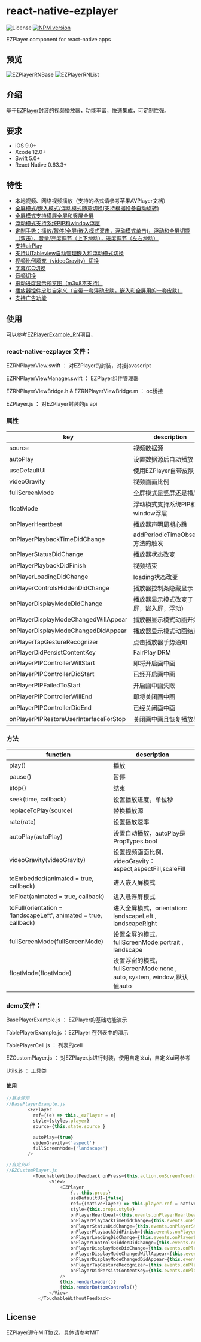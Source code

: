 # react-native-ezplayer
![License](https://img.shields.io/cocoapods/l/EZPlayer.svg?style=flat) [![NPM version][npm-image]][npm-url]

EZPlayer component for react-native apps

## 预览

![EZPlayerRNBase](EZPlayerRNBase.gif) ![EZPlayerRNList](EZPlayerRNList.gif)


## 介绍
基于[EZPlayer](https://github.com/easyui/EZPlayer)封装的视频播放器，功能丰富，快速集成，可定制性强。

## 要求
- iOS 9.0+ 
- Xcode 12.0+
- Swift 5.0+
- React Native 0.63.3+ 

## 特性
- 本地视频、网络视频播放（支持的格式请参考苹果AVPlayer文档）
- [全屏模式/嵌入模式/浮动模式随意切换(支持根据设备自动旋转)](#DisplayMode)
- [全屏模式支持横屏全屏和竖屏全屏](#DisplayMode)
- [浮动模式支持系统PIP和window浮层](#FloatMode)
- [定制手势：播放/暂停(全屏/嵌入模式双击，浮动模式单击)，浮动和全屏切换（双击），音量/亮度调节（上下滑动），进度调节（左右滑动）](#GestureRecognizer)
- [支持airPlay](#airPlay)
- [支持UITableview自动管理嵌入和浮动模式切换](#tableview)
- [视频比例填充（videoGravity）切换](#videoGravity)
- [字幕/CC切换](#subtitle&cc&audio)
- [音频切换](#subtitle&cc&audio)
- [拖动进度显示预览图（m3u8不支持）](#preview)
- [播放器控件皮肤自定义（自带一套浮动皮肤，嵌入和全屏用的一套皮肤）](#skin)
- [支持广告功能](#ad)

## 使用
可以参考[EZPlayerExample_RN](https://github.com/easyui/EZPlayer/tree/master/EZPlayerExample_RN)项目，

### react-native-ezplayer 文件：

EZRNPlayerView.swift ： 对EZPlayer的封装，对接javascript

EZRNPlayerViewManager.swift ： EZPlayer组件管理器

EZRNPlayerViewBridge.h & EZRNPlayerViewBridge.m ： oc桥接

EZPlayer.js ： 对EZPlayer封装的js api

### 属性
| key | description | value |                   
| --- | --- | --- | 
| source | 视频数据源  | PropTypes.object |
| autoPlay|设置数据源后自动播放| PropTypes.bool |
| useDefaultUI|使用EZPlayer自带皮肤| PropTypes.bool |
| videoGravity|视频画面比例| PropTypes.string(aspect,aspectFill,scaleFill) |
| fullScreenMode|全屏模式是竖屏还是横屏| PropTypes.string(portrait,landscape) |
| floatMode|浮动模式支持系统PIP和window浮层| PropTypes.string(none,auto,system,window) |
| onPlayerHeartbeat|播放器声明周期心跳| PropTypes.func |
| onPlayerPlaybackTimeDidChange|addPeriodicTimeObserver方法的触发| PropTypes.func |
| onPlayerStatusDidChange|播放器状态改变| PropTypes.func |
| onPlayerPlaybackDidFinish|视频结束| PropTypes.func | 
| onPlayerLoadingDidChange|loading状态改变| PropTypes.func | 
| onPlayerControlsHiddenDidChange|播放器控制条隐藏显示| PropTypes.func | 
| onPlayerDisplayModeDidChange|播放器显示模式改变了（全屏，嵌入屏，浮动）| PropTypes.object | 
| onPlayerDisplayModeChangedWillAppear |播放器显示模式动画开始| PropTypes.func |
| onPlayerDisplayModeChangedDidAppear |播放器显示模式动画结束| PropTypes.func |
| onPlayerTapGestureRecognizer |点击播放器手势通知| PropTypes.func |
| onPlayerDidPersistContentKey |FairPlay DRM| PropTypes.func |
| onPlayerPIPControllerWillStart |即将开启画中画| PropTypes.func |
| onPlayerPIPControllerDidStart |已经开启画中画| PropTypes.func |
| onPlayerPIPFailedToStart |开启画中画失败| PropTypes.func |
| onPlayerPIPControllerWillEnd |即将关闭画中画| PropTypes.func |
| onPlayerPIPControllerDidEnd |已经关闭画中画| PropTypes.func |
| onPlayerPIPRestoreUserInterfaceForStop |关闭画中画且恢复播放界面| PropTypes.func |

### 方法
| function | description |                    
| --- | --- | 
| play() | 播放  |
| pause() | 暂停 | 
| stop() | 结束 | 
| seek(time, callback) | 设置播放进度，单位秒 | 
| replaceToPlay(source) | 替换播放源 |
| rate(rate) | 设置播放速率 | 
| autoPlay(autoPlay) | 设置自动播放，autoPlay是PropTypes.bool | 
| videoGravity(videoGravity) | 设置视频画面比例，videoGravity：aspect,aspectFill,scaleFill | 
| toEmbedded(animated = true, callback) | 进入嵌入屏模式 |
| toFloat(animated = true, callback) | 进入悬浮屏模式 |
| toFull(orientation = 'landscapeLeft', animated = true, callback) | 进入全屏模式，orientation: landscapeLeft , landscapeRight | 
| fullScreenMode(fullScreenMode)| 设置全屏的模式，fullScreenMode:portrait , landscape | 
| floatMode(floatMode)| 设置浮窗的模式，fullScreenMode:none , auto, system, window,默认值auto | 

### demo文件：

BasePlayerExample.js ： EZPlayer的基础功能演示

TablePlayerExample.js ：EZPlayer 在列表中的演示

TablePlayerCell.js ： 列表的cell

EZCustomPlayer.js ： 对EZPlayer.js进行封装，使用自定义ui，自定义ui可参考

Utils.js ： 工具类

#### 使用
```js
//基本使用
//BasePlayerExample.js
        <EZPlayer
          ref={(e) => this._ezPlayer = e}
          style={styles.player}
          source={this.state.source }

          autoPlay={true}
          videoGravity={'aspect'} 
          fullScreenMode={'landscape'}
        />
```

```js
//自定义ui
//EZCustomPlayer.js
          <TouchableWithoutFeedback onPress={this.action.onScreenTouch}>
                <View>
                    <EZPlayer
                        {...this.props}
                        useDefaultUI={false}
                        ref={(nativePlayer) => this.player.ref = nativePlayer}
                        style={this.props.style}
                        onPlayerHeartbeat={this.events.onPlayerHeartbeat}
                        onPlayerPlaybackTimeDidChange={this.events.onPlayerPlaybackTimeDidChange}
                        onPlayerStatusDidChange={this.events.onPlayerStatusDidChange}
                        onPlayerPlaybackDidFinish={this.events.onPlayerPlaybackDidFinish}
                        onPlayerLoadingDidChange={this.events.onPlayerLoadingDidChange}
                        onPlayerControlsHiddenDidChange={this.events.onPlayerControlsHiddenDidChange}
                        onPlayerDisplayModeDidChange={this.events.onPlayerDisplayModeDidChange}
                        onPlayerDisplayModeChangedWillAppear={this.events.onPlayerDisplayModeChangedWillAppear}
                        onPlayerDisplayModeChangedDidAppear={this.events.onPlayerDisplayModeChangedDidAppear}
                        onPlayerTapGestureRecognizer={this.events.onPlayerTapGestureRecognizer}
                        onPlayerDidPersistContentKey={this.events.onPlayerDidPersistContentKey}
                    />
                    {this.renderLoader()}
                    {this.renderBottomControls()}
                </View>
            </TouchableWithoutFeedback>
```


## License
EZPlayer遵守MIT协议，具体请参考MIT


[react-native-wechat]: https://github.com/yorkie/react-native-wechat
[npm-image]: https://img.shields.io/npm/v/react-native-ezplayer.svg?style=flat-square
[npm-url]: https://npmjs.org/package/react-native-ezplayer
[travis-image]: https://img.shields.io/travis/yorkie/react-native-ezplayer.svg?style=flat-square
[travis-url]: https://travis-ci.org/yorkie/react-native-ezplayer
[david-image]: http://img.shields.io/david/yorkie/react-native-ezplayer.svg?style=flat-square
[david-url]: https://david-dm.org/yorkie/react-native-ezplayer
[downloads-image]: http://img.shields.io/npm/dm/react-native-ezplayer.svg?style=flat-square
[downloads-url]: https://npmjs.org/package/react-native-ezplayer
[React Native]: https://github.com/facebook/react-native
[react-native-cn]: https://github.com/reactnativecn
[EZPlayer]: https://github.com/easyui/EZPlayer
[Linking Libraries iOS Guidance]: https://developer.apple.com/library/ios/recipes/xcode_help-project_editor/Articles/AddingaLibrarytoaTarget.html


